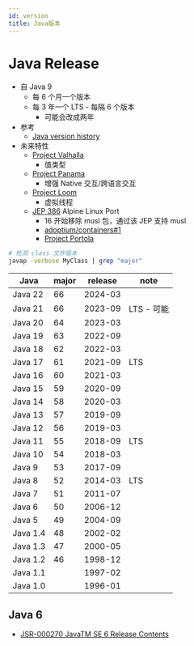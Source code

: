 ```yaml
---
id: version
title: Java版本
---
```


# Java Release

- 自 Java 9
  - 每 6 个月一个版本
  - 每 3 年一个 LTS - 每隔 6 个版本
    - 可能会改成两年
- 参考
  - [Java version history](https://en.wikipedia.org/wiki/Java_version_history)
- 未来特性
  - [Project Valhalla](https://openjdk.java.net/projects/valhalla/)
    - 值类型
  - [Project Panama](https://openjdk.java.net/projects/panama/)
    - 增强 Native 交互/跨语言交互
  - [Project Loom](https://openjdk.java.net/projects/loom/)
    - 虚拟线程
  - [JEP 386](https://openjdk.java.net/jeps/386) Alpine Linux Port
    - 16 开始移除 musl 包，通过该 JEP 支持 musl
    - [adoptium/containers#1](https://github.com/adoptium/containers/issues/1)
    - [Project Portola](https://openjdk.java.net/projects/portola)

```bash
# 检测 class 文件版本
javap -verbose MyClass | grep "major"
```

| Java     | major | release | note       |
| -------- | ----- | ------- | ---------- |
| Java 22  | 66    | 2024-03 |            |
| Java 21  | 66    | 2023-09 | LTS - 可能 |
| Java 20  | 64    | 2023-03 |            |
| Java 19  | 63    | 2022-09 |            |
| Java 18  | 62    | 2022-03 |            |
| Java 17  | 61    | 2021-09 | LTS        |
| Java 16  | 60    | 2021-03 |
| Java 15  | 59    | 2020-09 |
| Java 14  | 58    | 2020-03 |
| Java 13  | 57    | 2019-09 |
| Java 12  | 56    | 2019-03 |
| Java 11  | 55    | 2018-09 | LTS        |
| Java 10  | 54    | 2018-03 |
| Java 9   | 53    | 2017-09 |
| Java 8   | 52    | 2014-03 | LTS        |
| Java 7   | 51    | 2011-07 |
| Java 6   | 50    | 2006-12 |
| Java 5   | 49    | 2004-09 |
| Java 1.4 | 48    | 2002-02 |
| Java 1.3 | 47    | 2000-05 |
| Java 1.2 | 46    | 1998-12 |
| Java 1.1 |       | 1997-02 |
| Java 1.0 |       | 1996-01 |

## Java 6

- [JSR-000270 JavaTM SE 6 Release Contents](https://jcp.org/aboutJava/communityprocess/maintenance/jsr270/index.html)
